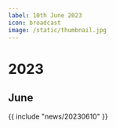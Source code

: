```yaml
---
label: 10th June 2023
icon: broadcast
image: /static/thumbnail.jpg
---
```


# 2023
## June

{{ include "news/20230610" }}